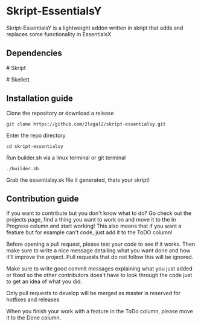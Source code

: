 # Skript-EssentialsY
Skript-EssentialsY is a lightweight addon written in skript that adds and replaces some functionality in EssentialsX



## Dependencies

\# Skript

\# Skellett

## Installation guide

Clone the repository or download a release
```
git clone https://github.com/2legal2/skript-essentialsy.git
```

Enter the repo directory
```
cd skript-essentialsy
```

Run builder.sh via a linux terminal or git terminal
```
./builder.sh
```

Grab the essentialsy.sk file it generated, thats your skript!


## Contribution guide

If you want to contribute but you don't know what to do? Go check out the projects page, find a thing you want to work on and move it to the In Progress column and start working!
This also means that if you want a feature but for example can't code, just add it to the ToDO column!

Before opening a pull request, please test your code to see if it works. Then make sure to write a nice message detailing what you want done and how it'll improve the project. Pull requests that do not follow this will be ignored.

Make sure to write good commit messages explaining what you just added or fixed so the other contributors does't have to look through the code just to get an idea of what you did.

Only pull requests to develop will be merged as master is reserved for hotfixes and releases

When you finish your work with a feature in the ToDo column, please move it to the Done column.
